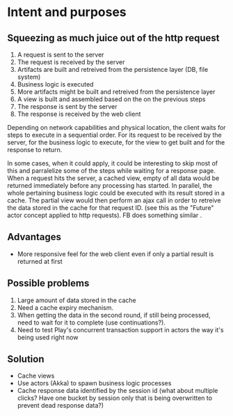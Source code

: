 Intent and purposes===================Squeezing as much juice out of the http request -----------------------------------------------1. A request is sent to the server2. The request is received by the server3. Artifacts are built and retreived from the persistence layer (DB, file system)4. Business logic is executed5. More artifacts might be built and retreived from the persistence layer6. A view is built and assembled based on the on the previous steps7. The response is sent by the server8. The response is received by the web clientDepending on network capabilities and physical location, the client waits for steps to execute in a sequential order.  For its request to be received by the server, for the business logic to execute, for the view to get built and for the response to return.In some cases, when it could apply, it could be interesting to skip most of this and parralelize some of the steps while waiting for a response page.  When a request hits the server, a cached view, empty of all data would be returned immediately before any processing has started.  In parallel, the whole pertaining business logic could be executed with its result stored in a cache.  The partial view would then perform an ajax call in order to retreive the data stored in the cache for that request ID.  (see this as the "Future" actor concept applied to http requests). FB does something similar <paste link here>.Advantages----------* More responsive feel for the web client even if only a partial result is returned at firstPossible problems-----------------1. Large amount of data stored in the cache2. Need a cache expiry mechanism.3. When getting the data in the second round, if still being processed, need to wait for it to complete (use continuations?).4. Need to test Play's concurrent transaction support in actors the way it's being used right nowSolution--------* Cache views* Use actors (Akka) to spawn business logic processes* Cache response data identified by the session id (what about multiple clicks?  Have one bucket by session only that is being overwritten to prevent dead response data?)